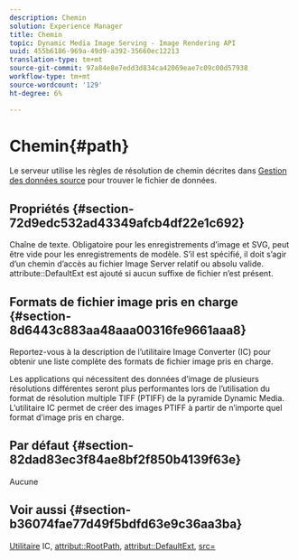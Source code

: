 ```yaml
---
description: Chemin
solution: Experience Manager
title: Chemin
topic: Dynamic Media Image Serving - Image Rendering API
uuid: 455b6186-969a-49d9-a392-35660ec12213
translation-type: tm+mt
source-git-commit: 97a84e8e7edd3d834ca42069eae7c09c00d57938
workflow-type: tm+mt
source-wordcount: '129'
ht-degree: 6%

---
```



# Chemin{#path}

Le serveur utilise les règles de résolution de chemin décrites dans [Gestion des données source](../../../../../../is-api/image-serving-api-ref/c-configuration-and-administration/c-configuration-and-administration.md#concept-1ec4d9f0e58a430cae045761f1ff9173) pour trouver le fichier de données.

## Propriétés {#section-72d9edc532ad43349afcb4df22e1c692}

Chaîne de texte. Obligatoire pour les enregistrements d’image et SVG, peut être vide pour les enregistrements de modèle. S’il est spécifié, il doit s’agir d’un chemin d’accès au fichier Image Server relatif ou absolu valide. attribute::DefaultExt est ajouté si aucun suffixe de fichier n’est présent.

## Formats de fichier image pris en charge {#section-8d6443c883aa48aaa00316fe9661aaa8}

Reportez-vous à la description de l’utilitaire Image Converter (IC) pour obtenir une liste complète des formats de fichier image pris en charge.

Les applications qui nécessitent des données d’image de plusieurs résolutions différentes seront plus performantes lors de l’utilisation du format de résolution multiple TIFF (PTIFF) de la pyramide Dynamic Media. L’utilitaire IC permet de créer des images PTIFF à partir de n’importe quel format d’image pris en charge.

## Par défaut {#section-82dad83ec3f84ae8bf2f850b4139f63e}

Aucune

## Voir aussi {#section-b36074fae77d49f5bdfd63e9c36aa3ba}

[Utilitaire](../../../../../../is-api/is-utils/utilities/r-ic.md#reference-de9f43c63a8f48f1a755ff1760af8b7b) IC,  [attribut::RootPath](../../../../../../is-api/image-catalog/image-serving-api-ref/c-image-catalog-reference/c-attributes-reference/r-rootpath.md#reference-17d57e5967be403b8408fa7214017494),  [attribut::DefaultExt](../../../../../../is-api/image-catalog/image-serving-api-ref/c-image-catalog-reference/c-attributes-reference/r-defaultext.md#reference-1b96c71a253049ddaeae09892d3484a0),  [src=](../../../../../../is-api/http-ref/image-serving-api-ref/c-http-protocol-reference/c-command-reference/r-src.md#reference-f6506637778c4c69bf106a7924a91ab1)
